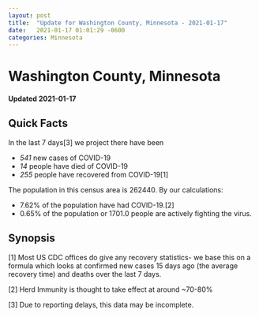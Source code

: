 ```yaml
---
layout: post
title:  "Update for Washington County, Minnesota - 2021-01-17"
date:   2021-01-17 01:01:29 -0600
categories: Minnesota
---
```


# Washington County, Minnesota
#### Updated 2021-01-17

## Quick Facts

In the last 7 days[3] we project there have been
- *541* new cases of COVID-19
- *14* people have died of COVID-19
- *255* people have recovered from COVID-19[1]

The population in this census area is 262440. By our calculations:
- 7.62% of the population have had COVID-19.[2]
- 0.65% of the population or 1701.0 people are actively fighting the virus.

## Synopsis




[1] Most US CDC offices do give any recovery statistics- we base this on a formula which looks at confirmed new cases
15 days ago (the average recovery time) and deaths over the last 7 days.

[2] Herd Immunity is thought to take effect at around ~70-80%

[3] Due to reporting delays, this data may be incomplete.
 
    